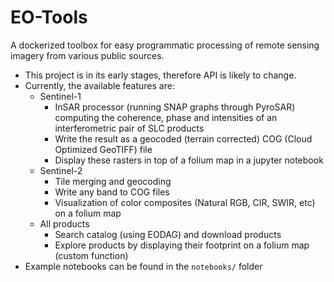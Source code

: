 # EO-Tools

A dockerized toolbox for easy programmatic processing of remote sensing imagery from various public sources.

- This project is in its early stages, therefore API is likely to change. 
- Currently, the available features are:
    - Sentinel-1
        - InSAR processor (running SNAP graphs through PyroSAR) computing the coherence, phase and intensities of an interferometric pair of SLC products
        - Write the result as a geocoded (terrain corrected) COG (Cloud Optimized GeoTIFF) file
        - Display these rasters in top of a folium map in a jupyter notebook
    - Sentinel-2
        - Tile merging and geocoding
        - Write any band to COG files
        - Visualization of color composites (Natural RGB, CIR, SWIR, etc) on a folium map
    - All products
        - Search catalog (using EODAG) and download products
        - Explore products by displaying their footprint on a folium map (custom function)
- Example notebooks can be found in the `notebooks/` folder